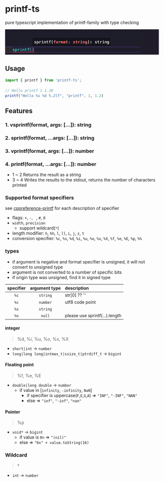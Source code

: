 # printf-ts

pure typescript implementation of printf-family with type checking

![preview](./preview.gif)

## Usage

```typescript
import { printf } from 'printf-ts';

// Hello printf 1 1.20
printf("Hello %s %d %.2lf", "printf", 1, 1.2)
```

## Features

### 1. vsprintf(format, args: [...]): string
### 2. sprintf(format, ...args: [...]): string
### 3. vprintf(format, args: [...]): number
### 4. printf(format, ...args: [...]): number

- 1 ~ 2 Returns the result as a string
- 3 ~ 4 Writes the results to the stdout, returns the number of characters printed

### Supported format specifiers

see [cppreference-printf](https://en.cppreference.com/w/c/io/fprintf) for each description of specifier

- flags: `+`, `-`, ` `, `#`, `0`
- `width`, `precision`
    - support wildcard(`*`)
- length modifier: `h`, `hh`, `l`, `ll`, `L`, `j`, `z`, `t`
- conversion specifier: `%c`, `%s`, `%d`, `%i`, `%u`, `%o`, `%x`, `%X`, `%f`, `%e`, `%E`, `%p`, `%%`


### types

- if argument is negative and format specifier is unsigned, it will not convert to unsigned type
- argument is not converted to a number of specific bits
- if origin type was unsigned, find it in signed type

| specifier | argument type | description |
| :---: | :---: | :--- |
| `%c` | `string` | str[0] ?? '' |
| `%c` | `number` | utf8 code point |
| `%s` | `string` | |
| `%n` | `null` | please use sprintf(...).length |

#### integer
> %d, %i, %u, %o, %x, %X
- `short|int` -> `number`
- `long|long long|intmax_t|ssize_t|ptrdiff_t` -> `bigint`

#### Floating point
> %f, %e, %E
- `double|long double` -> `number`
    - if value in [`infinity`, `-infinity`, `NaN`]
        - if specifier is uppercase(`F`,`E`,`G`,`A`) => `"INF"`, `"-INF"`, `"NAN"`
        - else => `"inf"`, `"-inf"`, `"nan"`

#### Pointer
> %p
- `void*` -> `bigint`
    - if value is `0n` => `"(nil)"`
    - else => `"0x" + value.toString(16)`

### Wildcard
> \*
- `int` -> `number`